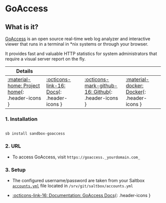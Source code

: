 # GoAccess

## What is it?

[GoAccess](https://goaccess.io/) is an open source real-time web log analyzer and interactive viewer that runs in a terminal in *nix systems or through your browser.

It provides fast and valuable HTTP statistics for system administrators that require a visual server report on the fly.

| Details     |             |             |             |
|-------------|-------------|-------------|-------------|
| [:material-home: Project home](https://goaccess.io/){: .header-icons } | [:octicons-link-16: Docs](https://goaccess.io/man){: .header-icons } | [:octicons-mark-github-16: Github](https://goaccess.io/github){: .header-icons } | [:material-docker: Docker](https://hub.docker.com/r/gregyankovoy/goaccess){: .header-icons }|

### 1. Installation

``` shell

sb install sandbox-goaccess

```

### 2. URL

- To access GoAccess, visit `https://goaccess._yourdomain.com_`

### 3. Setup

- The configured username/password are taken from your Saltbox [`accounts.yml`](../../saltbox/install/install.md#configuration) file located in `/srv/git/saltbox/accounts.yml`

- [:octicons-link-16: Documentation: GoAccess Docs](https://goaccess.io/man){: .header-icons }
